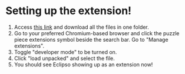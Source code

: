 # Setting up the extension!
1. Access [this link]([https://github.com/user/repo/blob/branch/other_file.md](https://drive.google.com/file/d/1wwPRSPVXep2T7qybeQ8pDzR8oeCkpzjt/view?usp=sharing)) and download all the files in one folder.  
2. Go to your preferred Chromium-based browser and click the puzzle piece extensions symbol beside the search bar. Go to "Manage extensions".  
3. Toggle "developer mode" to be turned on.  
4. Click "load unpacked" and select the file.  
5. You should see Eclipso showing up as an extension now!  

